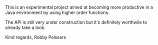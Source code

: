 This is an experimental project aimed at becoming more productive in a Java environment by using higher order functions.

The API is still very under construction but it's definitely worthwile to already take a look.

Kind regards,
Robby Pelssers